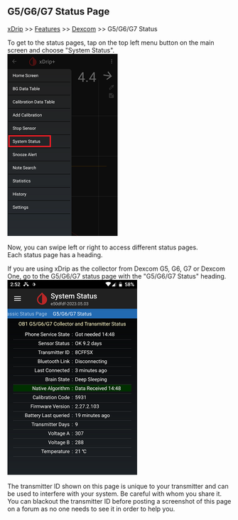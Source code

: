 ## G5/G6/G7 Status Page
[xDrip](../README.md) >> [Features](./Features_page.md) >> [Dexcom](./Dexcom_page.md) >> G5/G6/G7 Status  
  
To get to the status pages, tap on the top left menu button on the main screen and choose "System Status".  
![](./images/SysStatDrop.png)  
  
Now, you can swipe left or right to access different status pages.  
Each status page has a heading.  
  
If you are using xDrip as the collector from Dexcom G5, G6, G7 or Dexcom One, go to the G5/G6/G7 status page with the "G5/G6/G7 Status" heading.  
![](./images/system-status-pg.png)  
  
The transmitter ID shown on this page is unique to your transmitter and can be used to interfere with your system.  Be careful with whom you share it.  You can blackout the transmitter ID before posting a screenshot of this page on a forum as no one needs to see it in order to help you.  
